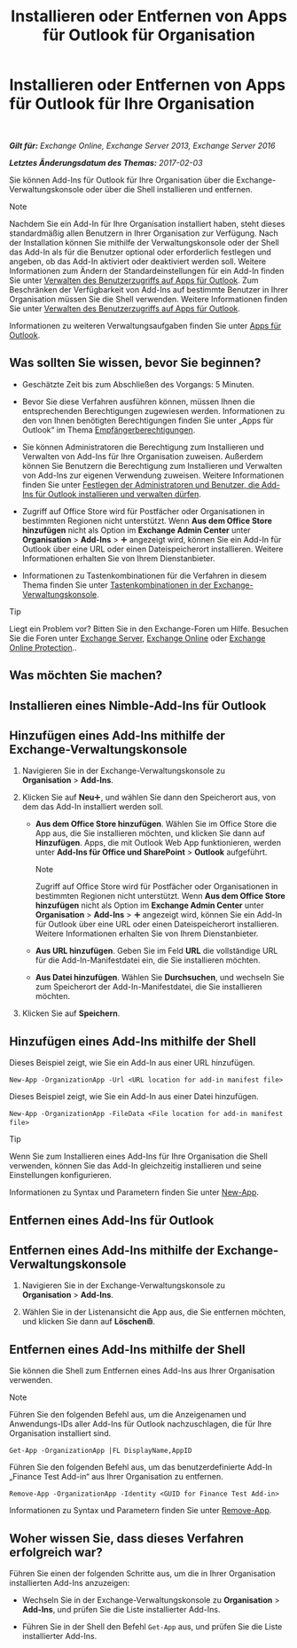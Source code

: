 ﻿---
title: 'Installieren oder Entfernen von Apps für Outlook für Organisation'
TOCTitle: Installieren oder Entfernen von Apps für Outlook für Ihre Organisation
ms:assetid: 112f3ef7-9943-4a1e-8a42-e08e8e9f67f4
ms:mtpsurl: https://technet.microsoft.com/de-de/library/JJ943752(v=EXCHG.150)
ms:contentKeyID: 52062834
ms.date: 04/24/2018
mtps_version: v=EXCHG.150
ms.translationtype: HT
---

# Installieren oder Entfernen von Apps für Outlook für Ihre Organisation

 

_**Gilt für:** Exchange Online, Exchange Server 2013, Exchange Server 2016_

_**Letztes Änderungsdatum des Themas:** 2017-02-03_

Sie können Add-Ins für Outlook für Ihre Organisation über die Exchange-Verwaltungskonsole oder über die Shell installieren und entfernen.


> [!NOTE]
> Nachdem Sie ein Add-In für Ihre Organisation installiert haben, steht dieses standardmäßig allen Benutzern in Ihrer Organisation zur Verfügung. Nach der Installation können Sie mithilfe der Verwaltungskonsole oder der Shell das Add-In als für die Benutzer optional oder erforderlich festlegen und angeben, ob das Add-In aktiviert oder deaktiviert werden soll. Weitere Informationen zum Ändern der Standardeinstellungen für ein Add-In finden Sie unter <A href="manage-user-access-to-add-ins-for-outlook-exchange-online-help.md">Verwalten des Benutzerzugriffs auf Apps für Outlook</A>. Zum Beschränken der Verfügbarkeit von Add-Ins auf bestimmte Benutzer in Ihrer Organisation müssen Sie die Shell verwenden. Weitere Informationen finden Sie unter <A href="manage-user-access-to-add-ins-for-outlook-exchange-online-help.md">Verwalten des Benutzerzugriffs auf Apps für Outlook</A>.



Informationen zu weiteren Verwaltungsaufgaben finden Sie unter [Apps für Outlook](https://technet.microsoft.com/de-de/library/JJ943753(v=EXCHG.150)).

## Was sollten Sie wissen, bevor Sie beginnen?

  - Geschätzte Zeit bis zum Abschließen des Vorgangs: 5 Minuten.

  - Bevor Sie diese Verfahren ausführen können, müssen Ihnen die entsprechenden Berechtigungen zugewiesen werden. Informationen zu den von Ihnen benötigten Berechtigungen finden Sie unter „Apps für Outlook“ im Thema [Empfängerberechtigungen](recipients-permissions-exchange-2013-help.md).

  - Sie können Administratoren die Berechtigung zum Installieren und Verwalten von Add-Ins für Ihre Organisation zuweisen. Außerdem können Sie Benutzern die Berechtigung zum Installieren und Verwalten von Add-Ins zur eigenen Verwendung zuweisen. Weitere Informationen finden Sie unter [Festlegen der Administratoren und Benutzer, die Add-Ins für Outlook installieren und verwalten dürfen](https://technet.microsoft.com/de-de/library/JJ943754(v=EXCHG.150)).

  - Zugriff auf Office Store wird für Postfächer oder Organisationen in bestimmten Regionen nicht unterstützt. Wenn **Aus dem Office Store hinzufügen** nicht als Option im **Exchange Admin Center** unter **Organisation** \> **Add-Ins** \> ![Hinzufügen (Symbol)](images/JJ218640.c1e75329-d6d7-4073-a27d-498590bbb558(EXCHG.150).gif "Hinzufügen (Symbol)") angezeigt wird, können Sie ein Add-In für Outlook über eine URL oder einen Dateispeicherort installieren. Weitere Informationen erhalten Sie von Ihrem Dienstanbieter.

  - Informationen zu Tastenkombinationen für die Verfahren in diesem Thema finden Sie unter [Tastenkombinationen in der Exchange-Verwaltungskonsole](keyboard-shortcuts-in-the-exchange-admin-center-exchange-online-protection-help.md).


> [!TIP]
> Liegt ein Problem vor? Bitten Sie in den Exchange-Foren um Hilfe. Besuchen Sie die Foren unter <A href="https://go.microsoft.com/fwlink/p/?linkid=60612">Exchange Server</A>, <A href="https://go.microsoft.com/fwlink/p/?linkid=267542">Exchange Online</A> oder <A href="https://go.microsoft.com/fwlink/p/?linkid=285351">Exchange Online Protection</A>..



## Was möchten Sie machen?

## Installieren eines Nimble-Add-Ins für Outlook

## Hinzufügen eines Add-Ins mithilfe der Exchange-Verwaltungskonsole

1.  Navigieren Sie in der Exchange-Verwaltungskonsole zu **Organisation** \> **Add-Ins**.

2.  Klicken Sie auf **Neu**![Hinzufügen (Symbol)](images/JJ218640.c1e75329-d6d7-4073-a27d-498590bbb558(EXCHG.150).gif "Hinzufügen (Symbol)"), und wählen Sie dann den Speicherort aus, von dem das Add-In installiert werden soll.
    
      - **Aus dem Office Store hinzufügen**. Wählen Sie im Office Store die App aus, die Sie installieren möchten, und klicken Sie dann auf **Hinzufügen**. Apps, die mit Outlook Web App funktionieren, werden unter **Add-Ins für Office und SharePoint** \> **Outlook** aufgeführt.
        

        > [!NOTE]
        > Zugriff auf Office Store wird für Postfächer oder Organisationen in bestimmten Regionen nicht unterstützt. Wenn <STRONG>Aus dem Office Store hinzufügen</STRONG> nicht als Option im <STRONG>Exchange Admin Center</STRONG> unter <STRONG>Organisation</STRONG> &gt; <STRONG>Add-Ins</STRONG> &gt; <IMG title="Hinzufügen (Symbol)" alt="Hinzufügen (Symbol)" src="images/JJ218640.c1e75329-d6d7-4073-a27d-498590bbb558(EXCHG.150).gif"> angezeigt wird, können Sie ein Add-In für Outlook über eine URL oder einen Dateispeicherort installieren. Weitere Informationen erhalten Sie von Ihrem Dienstanbieter.

    
      - **Aus URL hinzufügen**. Geben Sie im Feld **URL** die vollständige URL für die Add-In-Manifestdatei ein, die Sie installieren möchten.
    
      - **Aus Datei hinzufügen**. Wählen Sie **Durchsuchen**, und wechseln Sie zum Speicherort der Add-In-Manifestdatei, die Sie installieren möchten.

3.  Klicken Sie auf **Speichern**.

## Hinzufügen eines Add-Ins mithilfe der Shell

Dieses Beispiel zeigt, wie Sie ein Add-In aus einer URL hinzufügen.

    New-App -OrganizationApp -Url <URL location for add-in manifest file>

Dieses Beispiel zeigt, wie Sie ein Add-In aus einer Datei hinzufügen.

    New-App -OrganizationApp -FileData <File location for add-in manifest file>


> [!TIP]
> Wenn Sie zum Installieren eines Add-Ins für Ihre Organisation die Shell verwenden, können Sie das Add-In gleichzeitig installieren und seine Einstellungen konfigurieren.



Informationen zu Syntax und Parametern finden Sie unter [New-App](https://technet.microsoft.com/de-de/library/jj218722\(v=exchg.150\)).

## Entfernen eines Add-Ins für Outlook

## Entfernen eines Add-Ins mithilfe der Exchange-Verwaltungskonsole

1.  Navigieren Sie in der Exchange-Verwaltungskonsole zu **Organisation** \> **Add-Ins**.

2.  Wählen Sie in der Listenansicht die App aus, die Sie entfernen möchten, und klicken Sie dann auf **Löschen**![Löschen (Symbol)](images/JJ657511.14f639f6-61e8-4418-bbfb-0db14de9d2f5(EXCHG.150).gif "Löschen (Symbol)").

## Entfernen eines Add-Ins mithilfe der Shell

Sie können die Shell zum Entfernen eines Add-Ins aus Ihrer Organisation verwenden.


> [!NOTE]
> Führen Sie den folgenden Befehl aus, um die Anzeigenamen und Anwendungs-IDs aller Add-Ins für Outlook nachzuschlagen, die für Ihre Organisation installiert sind.



    Get-App -OrganizationApp |FL DisplayName,AppID

Führen Sie den folgenden Befehl aus, um das benutzerdefinierte Add-In „Finance Test Add-in“ aus Ihrer Organisation zu entfernen.

    Remove-App -OrganizationApp -Identity <GUID for Finance Test Add-in>

Informationen zu Syntax und Parametern finden Sie unter [Remove-App](https://technet.microsoft.com/de-de/library/jj218709\(v=exchg.150\)).

## Woher wissen Sie, dass dieses Verfahren erfolgreich war?

Führen Sie einen der folgenden Schritte aus, um die in Ihrer Organisation installierten Add-Ins anzuzeigen:

  - Wechseln Sie in der Exchange-Verwaltungskonsole zu **Organisation** \> **Add-Ins**, und prüfen Sie die Liste installierter Add-Ins.

  - Führen Sie in der Shell den Befehl `Get-App` aus, und prüfen Sie die Liste installierter Add-Ins.

